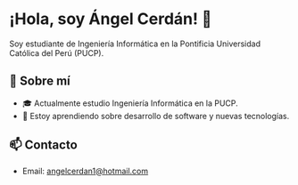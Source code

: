 # ¡Hola, soy Ángel Cerdán! 👋

Soy estudiante de Ingeniería Informática en la Pontificia Universidad Católica del Perú (PUCP).

## 🌟 Sobre mí

- 🎓 Actualmente estudio Ingeniería Informática en la PUCP.
- 🌱 Estoy aprendiendo sobre desarrollo de software y nuevas tecnologías.

## 📫 Contacto

- Email: angelcerdan1@hotmail.com
